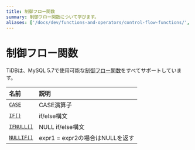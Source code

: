 ```yaml
---
title: 制御フロー関数
summary: 制御フロー関数について学びます。
aliases: ['/docs/dev/functions-and-operators/control-flow-functions/','/docs/dev/reference/sql/functions-and-operators/control-flow-functions/']
---
```


# 制御フロー関数

TiDBは、MySQL 5.7で使用可能な[制御フロー関数](https://dev.mysql.com/doc/refman/5.7/en/flow-control-functions.html)をすべてサポートしています。

| 名前                                                                                                      | 説明                         |
|:---------------------------------------------------------------------------------------------------------|:-----------------------------|
| [`CASE`](https://dev.mysql.com/doc/refman/8.0/en/flow-control-functions.html#operator_case)                | CASE演算子                  |
| [`IF()`](https://dev.mysql.com/doc/refman/8.0/en/flow-control-functions.html#function_if)                  | if/else構文                 |
| [`IFNULL()`](https://dev.mysql.com/doc/refman/8.0/en/flow-control-functions.html#function_ifnull)          | NULL if/else構文            |
| [`NULLIF()`](https://dev.mysql.com/doc/refman/8.0/en/flow-control-functions.html#function_nullif)          | expr1 = expr2の場合はNULLを返す |